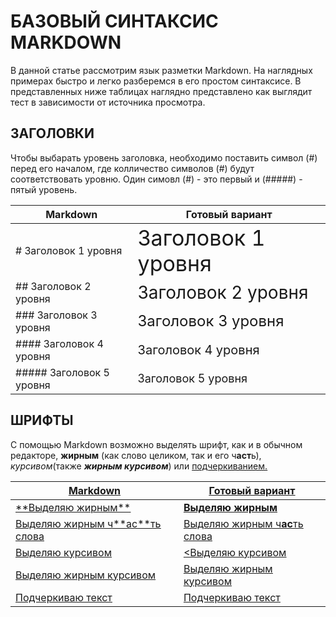 # БАЗОВЫЙ СИНТАКСИС MARKDOWN

В данной статье рассмотрим язык разметки Markdown. На наглядных примерах быстро и легко разберемся в его простом синтаксисе. 
В представленных ниже таблицах наглядно представлено как выглядит тест в зависимости от источника просмотра.

## ЗАГОЛОВКИ

Чтобы выбарать уровень заголовка, необходимо поставить символ (#) перед его началом, где колличество символов (#) будут соответствовать уровню. Один симовл (#) - это первый и (#####) - пятый уровень.

|Markdown|Готовый вариант|
|--------|---------------|
|# Заголовок 1 уровня|<span style='font-size: 34px;'>Заголовок 1 уровня</span>|
|## Заголовок 2 уровня|<span style='font-size: 28px;'>Заголовок 2 уровня</span>|
|### Заголовок 3 уровня|<span style='font-size: 24px;'>Заголовок 3 уровня</span>|
|#### Заголовок 4 уровня|<span style='font-size: 20px;'>Заголовок 4 уровня</span>|
|##### Заголовок 5 уровня|<span style='font-size: 18px;'>Заголовок 5 уровня</span>|

## ШРИФТЫ

С помощью Markdown возможно выделять шрифт, как и в обычном редакторе, **жирным** (как слово целиком, так и его ч**аст**ь), *курсивом*(также ***жирным курсивом***) или <u>подчеркиванием<u/>. 

|Markdown|Готовый вариант|
|--------|---------------|
|  \*\*Выделяю жирным** | **Выделяю жирным** |
|Выделяю жирным ч\*\*ас\*\*ть слова|Выделяю жирным ч**ас**ть слова|
|Выделяю курсивом|<Выделяю курсивом|
|Выделяю жирным курсивом|Выделяю жирным курсивом|
|Подчеркиваю текст|Подчеркиваю текст|
